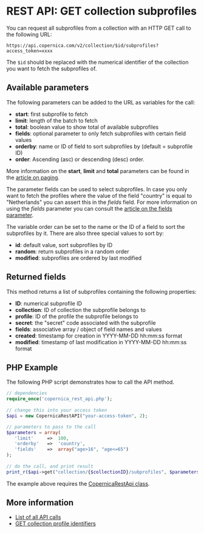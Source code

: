 # REST API: GET collection subprofiles

You can request all subprofiles from a collection with an HTTP GET call 
to the following URL:

`https://api.copernica.com/v2/collection/$id/subprofiles?access_token=xxxx`

The `$id` should be replaced with the numerical identifier of the collection you
want to fetch the subprofiles of.

## Available parameters

The following parameters can be added to the URL as variables for the call:

* **start**: first subprofile to fetch
* **limit**: length of the batch to fetch
* **total**: boolean value to show total of available subprofiles
* **fields**: optional parameter to only fetch subprofiles with certain field values
* **orderby**: name or ID of field to sort subprofiles by (default = subprofile ID)
* **order**: Ascending (asc) or descending (desc) order.

More information on the **start**, **limit** and **total** parameters can be found in 
the [article on paging](rest-paging).

The parameter fields can be used to select subprofiles. In case you only want 
to fetch the profiles where the value of the field "country" is equal to 
"Netherlands" you can assert this in the *fields* field. For more information on 
using the *fields* parameter you can consult the [article on the fields parameter](rest-fields-parameter).

The variable order can be set to the name or the ID of a field to sort the 
subprofiles by it. There are also three special values to sort by:

* **id**: default value, sort subprofiles by ID
* **random**: return subprofiles in a random order
* **modified**: subprofiles are ordered by last modified

## Returned fields

This method returns a list of subprofiles containing the following properties:

* **ID**: numerical subprofile ID
* **collection**: ID of collection the subprofile belongs to
* **profile**: ID of the profile the subprofile belongs to
* **secret**: the "secret" code associated with the subprofile
* **fields**: associative array / object of field names and values
* **created**: timestamp for creation in YYYY-MM-DD hh:mm:ss format
* **modified**: timestamp of last modification in YYYY-MM-DD hh:mm:ss format

## PHP Example

The following PHP script demonstrates how to call the API method.

```php
// dependencies
require_once('copernica_rest_api.php');
    
// change this into your access token
$api = new CopernicaRestAPI("your-access-token", 2);

// parameters to pass to the call
$parameters = array(
   'limit'     =>  100,
   'orderby'   =>  'country',
   'fields'    =>  array("age>16", "age<=65")
);
    
// do the call, and print result
print_r($api->get("collection/{$collectionID}/subprofiles", $parameters));
```

The example above requires the [CopernicaRestApi class](rest-php).

## More information

* [List of all API calls](rest-api)
* [GET collection profile identifiers](rest-get-collection-subprofiles)
